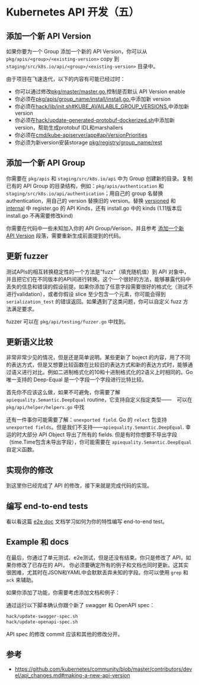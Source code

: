 # Kubernetes API 开发（五）


## 添加一个新 API Version

如果你要为一个 Group 添加一个新的 API Version，你可以从 `pkg/apis/<group>/<existing-version>` copy 到 `staging/src/k8s.io/api/<group>/<existing-version>` 目录中。

由于项目在飞速迭代，以下的内容有可能已经过时：

- 你可以通过修改[pkg/master/master.go.](https://github.com/kubernetes/kubernetes/blob/v1.8.0-alpha.2/pkg/master/master.go#L381)控制是否默认 API Version enable
- 你必须在[pkg/apis/group_name/install/install.go.](https://github.com/kubernetes/kubernetes/blob/v1.11.0/pkg/apis/apps/install/install.go)中添加新 version
- 你必须在[hack/lib/init.sh#KUBE_AVAILABLE_GROUP_VERSIONS.](https://github.com/kubernetes/kubernetes/blob/v1.8.0-alpha.2/hack/lib/init.sh#L53)中添加新version
- 你必须在[hack/update-generated-protobuf-dockerized.sh](https://github.com/kubernetes/kubernetes/blob/v1.8.2/hack/update-generated-protobuf-dockerized.sh#L44)中添加新version，帮助生成protobuf IDL和marshallers
- 你必须在[cmd/kube-apiserver/app#apiVersionPriorities](https://github.com/kubernetes/kubernetes/blob/v1.8.0-alpha.2/cmd/kube-apiserver/app/aggregator.go#L172)
- 你必须为新version安装storage [pkg/registry/group_name/rest](https://github.com/kubernetes/kubernetes/blob/v1.8.0-alpha.2/pkg/registry/authentication/rest/storage_authentication.go)

<!--more-->

## 添加一个新 API Group

你需要在 `pkg/apis` 和 `staging/src/k8s.io/api` 中为 Group 创建新的目录。复制已有的 API Group 的目录结构，例如：`pkg/apis/authentication` 和 `staging/src/k8s.io/api/authentication`；用自己的 group 名替换 authentication，用自己的 version 替换旧的 version。替换 [versioned](https://github.com/kubernetes/kubernetes/blob/v1.8.0-alpha.2/staging/src/k8s.io/api/authentication/v1/register.go#L47) 和 [internal](https://github.com/kubernetes/kubernetes/blob/v1.8.0-alpha.2/pkg/apis/authentication/register.go#L47) 中 register.go 的 API Kinds，还有 install.go 中的 kinds (1.11版本后 install.go 不再需要修改kind)

你需要在代码中一些未知加入你的 API Group/Verison，并且参考 [添加一个新 API Version](#添加一个新-API-Version) 段落，需要重新生成前面提到的代码。

## 更新 fuzzer

测试APIs的相互转换稳定性的一个方法是"fuzz"（填充随机值）到 API 对象中，并且把它们在不同版本的API间进行转换。这个一个很好的方法，能够暴露代码中丢失的信息和错误的假设前提。如果你添加了任意字段需要很好的格式化（测试不进行validation），或者你假设 slice 至少包含一个元素，你可能会得到 `serialization_test` 的错误返回。如果遇到了这类问题，你可以自定义 fuzz 方法满足要求。

fuzzer 可以在 `pkg/api/testing/fuzzer.go` 中找到。

## 更新语义比较

非常非常少见的情况，但是还是简单说明。某些更新了 boject 的内容，用了不同的表达方式，但是又想要比较函数在比较旧的表达方式和新的表达方式时，能够通过语义进行对比。例如二进制格式化的10和十进制格式化的2语义上时相同的。Go 唯一支持的 Deep-Equal 是一个字段一个字段进行比特比较。

首先你不应该这么做，如果不可避免，你需要了解 `apiequality.Semantic.DeepEqual` routine，它支持自定义指定类型——　可以在`pkg/api/helper/helpers.go` 中找

还有一件事你可能需要了解：`unexported field`. Go 的 `relect` 包支持 `unexported fields`。但是我们不支持——`apiequality.Semantic.DeepEqual`. 幸运的时大部分 API Object 导出了所有的 fields. 但是有时你想要不导出字段（time.Time包含未导出字段），你可能需要在 `apiequality.Semantic.DeepEqual` 自定义函数。

## 实现你的修改

到这里你已经完成了 API 的修改，接下来就是完成代码的实现。

## 编写 end-to-end tests

看以看这篇 [e2e doc](https://github.com/kubernetes/community/blob/master/contributors/devel/e2e-tests.md)
文档学习如何为你的特性编写 end-to-end test。

## Example 和 docs

在最后，你通过了单元测试、e2e测试，但是还没有结束。你只是修改了 API，如果你修改了已存在的 API， 你必须要确定所有的例子和文档也同时更新。这其实很困难，尤其时在JSON和YAML中会默默丢弃未知的字段。你可以使用 `grep` 和 `ack` 来辅助。

如果你添加了功能，你需要考虑添加文档和例子：

通过运行以下脚本确认你跟个新了 swagger 和 OpenAPI spec：

```sh
hack/update-swagger-spec.sh
hack/update-openapi-spec.sh
```

API spec 的修改 commit 应该和其他的修改分开。

## 参考

- https://github.com/kubernetes/community/blob/master/contributors/devel/api_changes.md#making-a-new-api-version
